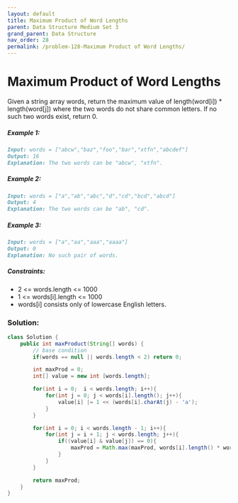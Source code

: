```yaml
---
layout: default
title: Maximum Product of Word Lengths
parent: Data Structure Medium Set 3
grand_parent: Data Structure
nav_order: 28
permalink: /problem-128-Maximum Product of Word Lengths/
---
```

# Maximum Product of Word Lengths
Given a string array words, return the maximum value of length(word[i]) * length(word[j]) where the two words do not share common letters. If no such two words exist, return 0.

##### Example 1:
```markdown
Input: words = ["abcw","baz","foo","bar","xtfn","abcdef"]
Output: 16
Explanation: The two words can be "abcw", "xtfn".
```
##### Example 2:
```markdown
Input: words = ["a","ab","abc","d","cd","bcd","abcd"]
Output: 4
Explanation: The two words can be "ab", "cd".
```
##### Example 3:
```markdown
Input: words = ["a","aa","aaa","aaaa"]
Output: 0
Explanation: No such pair of words.
```
##### Constraints:
* 2 <= words.length <= 1000
* 1 <= words[i].length <= 1000
* words[i] consists only of lowercase English letters.

### Solution:
```java
class Solution {
    public int maxProduct(String[] words) {
        // base condition
        if(words == null || words.length < 2) return 0;

        int maxProd = 0;
        int[] value = new int [words.length];

        for(int i = 0;  i < words.length; i++){
            for(int j = 0; j < words[i].length(); j++){
                value[i] |= 1 << (words[i].charAt(j) - 'a');
            }
        }

        for(int i = 0; i < words.length - 1; i++){
            for(int j = i + 1; j < words.length; j++){
                if((value[i] & value[j]) == 0){
                    maxProd = Math.max(maxProd, words[i].length() * words[j].length());
                }
            }
        }

        return maxProd;
    }
}
```